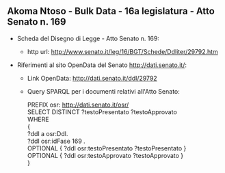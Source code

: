 ## Akoma Ntoso - Bulk Data - 16a legislatura - Atto Senato n. 169 ##

* Scheda del Disegno di Legge - Atto Senato n. 169:
	* http url: http://www.senato.it/leg/16/BGT/Schede/Ddliter/29792.htm

* Riferimenti al sito OpenData del Senato http://dati.senato.it/:
	* Link OpenData: http://dati.senato.it/ddl/29792
	* Query SPARQL per i documenti relativi all'Atto Senato:

        PREFIX osr: <http://dati.senato.it/osr/>  
		SELECT DISTINCT ?testoPresentato ?testoApprovato  
		WHERE  
		{  
		    ?ddl a osr:Ddl.  
		    ?ddl osr:idFase 169 .  
		    OPTIONAL { ?ddl osr:testoPresentato ?testoPresentato }  
		    OPTIONAL { ?ddl osr:testoApprovato ?testoApprovato }  
		}
		